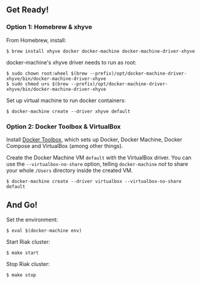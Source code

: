 ## Get Ready!

### Option 1: Homebrew & xhyve

From Homebrew, install:

```console
$ brew install xhyve docker docker-machine docker-machine-driver-xhyve
```

docker-machine's xhyve driver needs to run as root:

```console
$ sudo chown root:wheel $(brew --prefix)/opt/docker-machine-driver-xhyve/bin/docker-machine-driver-xhyve
$ sudo chmod u+s $(brew --prefix)/opt/docker-machine-driver-xhyve/bin/docker-machine-driver-xhyve
```

Set up virtual machine to run docker containers:

```console
$ docker-machine create --driver xhyve default
```

### Option 2: Docker Toolbox & VirtualBox

Install [Docker Toolbox](https://www.docker.com/docker-toolbox), which sets up Docker, Docker Machine, Docker Compose and VirtualBox (among other things).

Create the Docker Machine VM ```default``` with the VirtualBox driver. You can use the ```--virtualbox-no-share``` option, telling ```docker-machine``` *not* to share your whole ```/Users``` directory inside the created VM.

```console
$ docker-machine create --driver virtualbox --virtualbox-no-share default
```

## And Go!

Set the environment:

```console
$ eval $(docker-machine env)
```

Start Riak cluster:

```console
$ make start
```

Stop Riak cluster:

```console
$ make stop
```
